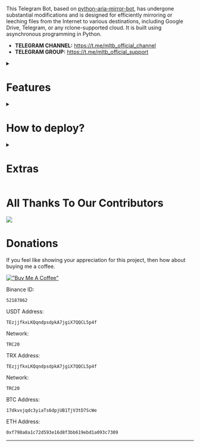 This Telegram Bot, based on [python-aria-mirror-bot](https://github.com/lzzy12/python-aria-mirror-bot), has undergone
substantial modifications and is designed for efficiently mirroring or leeching files from the Internet to various
destinations, including Google Drive, Telegram, or any rclone-supported cloud. It is built using asynchronous
programming in Python.

- **TELEGRAM CHANNEL:** https://t.me/mltb_official_channel
- **TELEGRAM GROUP:** https://t.me/mltb_official_support

<details>
  <summary><h1>Features</h1></summary>

<details>
  <summary><h5>QBittorrent</h5></summary>

- External access to webui, so you can remove files or edit settings. Then you can sync settings in database with sync button in bsetting
- Select files from a Torrent before and during download using mltb file selector (Requires Base URL) (task option)
- Seed torrents to a specific ratio and time (task option)
- Edit Global Options while the bot is running from bot settings (global option)

</details>

<details>
  <summary><h5>Aria2c</h5></summary>

- Select files from a Torrent before and during download (Requires Base URL) (task option)
- Seed torrents to a specific ratio and time (task option)
- Netrc support (global option)
- Direct link authentication for a specific link while using the bot (it will work even if only the username or password
  is provided) (task option)
- Edit Global Options while the bot is running from bot settings (global option)

</details>

<details>
  <summary><h5>Sabnzbd</h5></summary>

- External access to web interface, so you can remove files or edit settings. Then you can sync settings in database with sync button in bsetting
- Remove files from job before and during download using mltb file selector (Requires Base URL) (task option)
- Edit Global Options while the bot is running from bot settings (global option)
- Servers menu to edit/add/remove usenet servers

</details>

<details>
  <summary><h5>TG Upload/Download</h5></summary>

- Split size (global, user, and task option)
- Thumbnail (user and task option)
- Leech filename prefix (user option)
- Set upload as a document or as media (global, user and task option)
- Upload all files to a specific chat (superGroup/channel/private/topic) (global, user, and task option)
- Equal split size settings (global and user option)
- Ability to leech split file parts in a media group (global and user option)
- Download restricted messages (document or link) by tg private/public/super links (task option)
- Choose transfer by bot or user session incase you have a premium plan (global, user option and task option)
- Mix upload between user and bot session with respect to file size (global, user option and task option)
- Upload with custom layout multiple thubnmail (global, user option and task option)
- Topics support

</details>

<details>
  <summary><h5>Google Drive</h5></summary>

- Download/Upload/Clone/Delete/Count from/to Google Drive
- Count Google Drive files/folders
- Search in multiple Drive folder/TeamDrive
- Use Token.pickle if the file is not found with a Service Account, for all Gdrive functions
- Random Service Account for each task
- Recursive Search (only with `root` or TeamDrive ID, folder ids will be listed with a non-recursive method). Based
  on [Sreeraj](https://github.com/SVR666) searchX-bot. (task option)
- Stop Duplicates (global and user option)
- Custom upload destination (global, user, and task option)
- Ability to choose token.pickle or service acccount and upload destinations from list with or without buttons (global, user and task option)
- Index link support only
  for [Bhadoo](https://gitlab.com/GoogleDriveIndex/Google-Drive-Index/-/blob/master/src/worker.js)

</details>

<details>
  <summary><h5>Rclone</h5></summary>

- Transfer (download/upload/clone-server-side) without or with random service accounts (global and user option)
- Ability to choose config, remote and path from list with or without buttons (global, user and task option)
- Ability to set flags for each task or globally from config (global, user and task option)
- Ability to select specific files or folders to download/copy using buttons (task option)
- Rclone.conf (global and user option)
- Rclone serve for combine remote to use it as index from all remotes (global option)
- Upload destination (global, user and task option)

</details>

<details>
  <summary><h5>Status</h5></summary>

- Download/Upload/Extract/Archive/Seed/Clone Status
- Status Pages for an unlimited number of tasks, view a specific number of tasks in a message (global option)
- Interval message update (global option)
- Next/Previous buttons to get different pages (global and user option)
- Status buttons to get specific tasks for the chosen status regarding transfer type if the number of tasks is more than
  30 (global and user option)
- Steps buttons for how much next/previous buttons should step backward/forward (global and user option)
- Status for each user (no auto refresh)

</details>

<details>
  <summary><h5>Yt-dlp</h5></summary>

- Yt-dlp quality buttons (task option)
- Ability to use a specific yt-dlp option (global, user, and task option)
- Netrc support (global option)
- Cookies support (global option)
- Embed the original thumbnail and add it for leech
- All supported audio formats

</details>

<details>
  <summary><h5>JDownloader</h5></summary>

- Synchronize Settings (global option)
- Waiting to select (enable/disable files or change variants) before download start
- DLC file support
- All settings can be edited from the remote access to your JDownloader with Web Interface, Android App, iPhone App or
  Browser Extensions

</details>

<details>
  <summary><h5>Mongo Database</h5></summary>

- Store bot settings
- Store user settings including thumbnails and all private files
- Store RSS data
- Store incompleted task messages
- Store JDownloader settings
- Store config.py file on first build and incase any change occured to it, then next build it will define variables
  from config.py instead of database

</details>

<details>
  <summary><h5>Torrents Search</h5></summary>

- Search on torrents with Torrent Search API
- Search on torrents with variable plugins using qBittorrent search engine

</details>

<details>
  <summary><h5>Video Tools</h5></summary>

- **Intelligent Batch Processing:** Automatically merge compatible video files from a torrent or zip.
- **Advanced Error Handling:** The bot can handle interruptions in compatibility (e.g., different video codecs, missing audio tracks) by processing files in smaller batches or individually.
- **Dynamic UI:** All video tasks use a single, editable status message that updates through all stages of the process (Extracting, Analyzing, Processing, Uploading).
- **Detailed Stream Analysis:** A new "Analyzing Streams" card provides a user-friendly view of which tracks will be kept or removed, including metadata like resolution, bitrate, and channel layout.
- **Enhanced Stream Selection:** New logic to keep all audio tracks of a priority language (e.g., Telugu) if present, and to always preserve embedded attachments like cover art.

</details>

<details>
  <summary><h5>Archives</h5></summary>

- Extract splits with or without password
- Zip file/folder with or without password and splits incase of leech
- Using 7z package to extract with or without password all supported types

</details>

<details>
  <summary><h5>RSS</h5></summary>

- Based on this repository [rss-chan](https://github.com/hyPnOtICDo0g/rss-chan)
- Rss feed (user option)
- Title Filters (feed option)
- Edit any feed while running: pause, resume, edit command and edit filters (feed option)
- Sudo settings to control users feeds
- All functions have been improved using buttons from one command.

</details>

<details>
  <summary><h5>Overall</h5></summary>

- Docker image support for linux `amd64, arm64/v8, arm/v7`
- Edit variables and overwrite the private files while bot running (bot, user settings)
- Update bot at startup and with restart command using `UPSTREAM_REPO`
- Telegraph. Based on [Sreeraj](https://github.com/SVR666) loaderX-bot
- Mirror/Leech/Watch/Clone/Count/Del by reply
- Mirror/Leech/Clone multi links/files with one command
- Custom name for all links except torrents. For files you should add extension except yt-dlp links (global and user
  option)
- Exclude files with specific extensions from being uploaded/cloned (global and user option)
- View Link button. Extra button to open index link in browser instead of direct download for file
- Queueing System for all tasks (global option)
- Ability to zip/unzip multi links in same directory. Mostly helpful in unzipping tg file parts (task option)
- Bulk download from telegram txt file or text message contains links separated by new line (task option)
- Join splitted files that have splitted before by split(linux pkg) (task option)
- Sample video Generator (task option)
- Screenshots Generator (task option)
- Ability to cancel upload/clone/archive/extract/split/queue (task option)
- Cancel all buttons for choosing specific tasks status to cancel (global option)
- Convert videos and audios to specific format with filter (task option)
- Force start to upload or download or both from queue using cmds or args once you add the download (task option)
- Shell and Executor
- Add sudo users
- Ability to save upload paths
- Name Substitution to rename the files before upload
- User can select whether he want to use his rclone.conf/token.pickle without adding mpt: or mrcc: before path/gd-id
- FFmpeg commands to execute it after download (task option)
- Supported Direct links Generators:

> mediafire (file/folders), hxfile.co (need cookies txt with name) [hxfile.txt], streamtape.com, streamsb.net, streamhub.ink,
> streamvid.net, doodstream.com,
> feurl.com, upload.ee, pixeldrain.com, racaty.net, 1fichier.com, 1drv.ms (Only works for file not folder or business
> account), filelions.com, streamwish.com, send.cm (file/folders), solidfiles.com, linkbox.to (file/folders),
> shrdsk.me (
> sharedisk.io), akmfiles.com, wetransfer.com, pcloud.link, gofile.io (file/folders), easyupload.io, mdisk.me (with
> ytdl),
> tmpsend.com, qiwi.gg, berkasdrive.com, mp4upload.com, terabox.com (videos only file/folders).

</details>
</details>

<details>
  <summary><h1>How to deploy?</h1></summary>

<details>
  <summary><h2>Prerequisites</h2></summary>

<details>
  <summary><h5>1. Installing requirements</h5></summary>

- Clone this repo:

```
git clone https://github.com/anasty17/mirror-leech-telegram-bot mirrorbot/ && cd mirrorbot
```

- For Debian based distros

```
sudo apt install python3 python3-pip
```

Install Docker by following the [official Docker docs](https://docs.docker.com/engine/install/debian/)

- For Arch and it's derivatives:

```
sudo pacman -S docker python
```

- Install dependencies for running setup scripts:

```
pip3 install -r requirements-cli.txt
```

- For Windows:

  - It is recommended to use a virtual environment. The provided `start.bat` script will handle this for you.
  - Simply run the `start.bat` file by double-clicking it. It will create a virtual environment, install the requirements, and start the bot.

------

</details>

<details>
  <summary><h5>2. Setting up config file</h5></summary>

```
cp config_sample.py config.py
```

Fill up rest of the fields. Meaning of each field is discussed below.

**1. Required Fields**

- `BOT_TOKEN` (`Str`):  The Telegram Bot Token that you got from [@BotFather](https://t.me/BotFather).

- `OWNER_ID` (`Int`):  The Telegram User ID (not username) of the Owner of the bot.

- `TELEGRAM_API` (`Int`): This is to authenticate your Telegram account for downloading Telegram files. You can get this
  from <https://my.telegram.org>.

- `TELEGRAM_HASH` (`Str`):  This is to authenticate your Telegram account for downloading Telegram files. You can get this
  from <https://my.telegram.org>.

**2. Optional Fields**
- `TG_PROXY` (`Dict`): The Proxy settings as dict. Ex: {"scheme": "socks5", "hostname": "11.22.33.44", "port": 1234, "username": "user", "password": "pass"}. The username and password can be omitted if the proxy doesn’t require authorization.

- `USER_SESSION_STRING` (`Str`): To download/upload from your telegram account if user is `PREMIUM` and to send rss. To generate session string use this command `python3 generate_string_session.py` after mounting repo folder for sure. **NOTE**: You can't use bot with private message. Use it with superGroup.

- `DATABASE_URL` (`Str`): Your Mongo Database URL (Connection string). Follow this [Create Database](https://github.com/anasty17/test?tab=readme-ov-file#create-database) to create database. Data will be saved in Database: bot settings, users settings, rss data and incomplete tasks. **NOTE**: You can always edit all settings that saved in database from the official site -> (Browse collections). 

- `CMD_SUFFIX` (`Str`|`Int`): Commands index number. This number will added at the end all commands.

- `AUTHORIZED_CHATS` (`Str`): Fill user_id and chat_id of groups/users you want to authorize. To auth only specific topic(s) write it in this format `chat_id|thread_id` Ex:-100XXXXXXXXXXX or -100XXXXXXXXXXX|10 or -100XXXXXXXXXXX|10|12. Separate them by spaces.

- `SUDO_USERS` (`Str`):  Fill user_id of users whom you want to give sudo permission. Separate them by spaces.

- `UPLOAD_PATHS` (`Dict`): Send Dict of keys that have path values. Example: {"path 1": "remote:rclonefolder", "path 2": "gdrive1 id", "path 3": "tg chat id", "path 4": "mrcc:remote:", "path 5": "b: @username"}. 

- `DEFAULT_UPLOAD` (`Str`): Whether `rc` to upload to `RCLONE_PATH` or `gd` to upload to `GDRIVE_ID`. Default is `rc`. Read More [HERE](https://github.com/anasty17/mirror-leech-telegram-bot/tree/master#upload).

- `STATUS_UPDATE_INTERVAL` (`Int`): Time in seconds after which the progress/status message will be updated. Recommended `10` seconds at least.

- `STATUS_LIMIT` (`Int`): Limit the no. of tasks shown in status message with buttons. Default is `4`. **NOTE**: Recommended limit is `4` tasks.

- `EXCLUDED_EXTENSIONS` (`Str`): File extensions that won't upload/clone. Separate them by spaces.

- `INCOMPLETE_TASK_NOTIFIER` (`Bool`): Get incomplete task messages after restart. Require database and superGroup. Default
is `False`.

- `FILELION_API` (`Str`): Filelion api key to mirror Filelion links. Get it
from [Filelion](https://vidhide.com/?op=my_account).

- `STREAMWISH_API` (`Str`): Streamwish api key to mirror Streamwish links. Get it
from [Streamwish](https://streamwish.com/?op=my_account).

- `YT_DLP_OPTIONS` (`Dict`): Dict of yt-dlp options. Check all possible
options [HERE](https://github.com/yt-dlp/yt-dlp/blob/master/yt_dlp/YoutubeDL.py#L184) or use this [script](https://t.me/mltb_official_channel/177) to convert cli arguments to api options. Format: {key: value, key: value, key: value}.
  - Example: {"format": "bv*+mergeall[vcodec=none]", "nocheckcertificate": True, "playliststart": 10, "fragment_retries": float("inf"), "matchtitle": "S13", "writesubtitles": True, "live_from_start": True, "postprocessor_args": {"ffmpeg": ["-threads", "4"]}, "wait_for_video": (5, 100), "download_ranges": [{"start_time": 0, "end_time": 10}]}

- `USE_SERVICE_ACCOUNTS` (`Bool`): Whether to use Service Accounts or not, with google-api-python-client. For this to work
see [Using Service Accounts](https://github.com/anasty17/mirror-leech-telegram-bot#generate-service-accounts-what-is-service-account) section below. Default is `False`.

- `FFMPEG_CMDS` (`Dict`): Dict of list values of ffmpeg commands. You can set multiple ffmpeg commands for all files before upload. Don't write ffmpeg at beginning, start directly with the arguments. `Dict`
  - Examples: {"subtitle": ["-i mltb.mkv -c copy -c:s srt mltb.mkv", "-i mltb.video -c copy -c:s srt mltb"], "convert": ["-i mltb.m4a -c:a libmp3lame -q:a 2 mltb.mp3", "-i mltb.audio -c:a libmp3lame -q:a 2 mltb.mp3"], extract: ["-i mltb -map 0:a -c copy mltb.mka -map 0:s -c copy mltb.srt"], "metadata": ["-i mltb.mkv -map 0 -map -0:v:1 -map -0:s -map 0:s:0 -map -0:v:m:attachment -c copy -metadata:s:v:0 title={title} -metadata:s:a:0 title={title} -metadata:s:a:1 title={title2} -metadata:s:a:2 title={title2} -c:s srt -metadata:s:s:0 title={title3} mltb -y -del"], "watermark": ["-i mltb -i tg://openmessage?user_id=5272663208&message_id=322801 -filter_complex 'overlay=W-w-10:H-h-10' -c:a copy mltb"]}
  **Notes**:
  - Don't add ffmpeg at the beginning!
  - Add `-del` to the list which you want from the bot to delete the original files after command run complete!
  - To execute one of those lists in bot for example, you must use -ff subtitle (list key) or -ff convert (list key)
  **Example**:
  - Here I will explain how to use mltb.* which is reference to files you want to work on.
  1. First cmd: the input is mltb.mkv so this cmd will work only on mkv videos and the output is mltb.mkv also so all outputs is mkv. `-del` will delete the original media after complete run of the cmd.
  2. Second cmd: the input is mltb.video so this cmd will work on all videos and the output is only mltb so the extenstion is same as input files.
  3. Third cmd: the input in mltb.m4a so this cmd will work only on m4a audios and the output is mltb.mp3 so the output extension is mp3.
  4. Fourth cmd: the input is mltb.audio so this cmd will work on all audios and the output is mltb.mp3 so the output extension is mp3.
  5. FFmpeg Variables in last cmd which is metadata ({title}, {title2}, etc...), you can edit them in usetting
  6. Telegram link for small size inputs like photo to set watermark.

- `NAME_SUBSTITUTE` (`Str`): Add word/letter/character/sentense/pattern to remove or replace with other words with sensitive case or without. 
  **Notes**:
    - Before any character you must add `\BACKSLASH`, those are the characters: `\^$.|?*+()[]{}-`
    * Example: script/code/s | mirror/leech | tea/ /s | clone | cpu/ | \[mltb\]/mltb | \\text\\/text/s
    - script will get replaced by code with sensitive case
    - mirror will get replaced by leech
    - tea will get replaced by space with sensitive case
    - clone will get removed
    - cpu will get replaced by space
    - [mltb] will get replaced by mltb
    - \text\ will get replaced by text with sensitive case

**3. GDrive Tools**

- `GDRIVE_ID` (`Str`): This is the Folder/TeamDrive ID of the Google Drive OR `root` to which you want to upload all the mirrors using google-api-python-client.

- `IS_TEAM_DRIVE` (`Bool`): Set `True` if uploading to TeamDrive using google-api-python-client. Default is `False`.

- `INDEX_URL` (`Str`): Refer to <https://gitlab.com/ParveenBhadooOfficial/Google-Drive-Index>.

- `STOP_DUPLICATE` (`Bool`): Bot will check file/folder name in Drive incase uploading to `GDRIVE_ID`. If it's present in Drive then downloading or cloning will be stopped. (**NOTE**: Item will be checked using name and not hash, so this feature is not perfect). Default is `False`.

**4. Rclone**

- `RCLONE_PATH` (`Str`): Default rclone path to which you want to upload all the files/folders using rclone.

- `RCLONE_FLAGS` (`Str`): --key:value|--key|--key|--key:value . Check here all [RcloneFlags](https://rclone.org/flags/).

- `RCLONE_SERVE_URL` (`Str`): Valid URL where the bot is deployed to use rclone serve. Format of URL should be `http://myip`, where `myip` is the IP/Domain(public) of your bot or if you have chosen port other than `80` so write it in this format `http://myip:port` (`http` and not `https`).

- `RCLONE_SERVE_PORT` (`Int`): Which is the **RCLONE_SERVE_URL** Port. Default is `8080`.

- `RCLONE_SERVE_USER` (`Str`): Username for rclone serve authentication.

- `RCLONE_SERVE_PASS` (`Str`): Password for rclone serve authentication.

**5. Update**

- `UPSTREAM_REPO` (`Str`): Your github repository link, if your repo is private add `https://username:{githubtoken}@github.com/{username}/{reponame}` format. Get token from [Github settings](https://github.com/settings/tokens). So you can update your bot from filled repository on each restart.
  - **NOTE**: Any change in docker or requirements you need to deploy/build again with updated repo to take effect. DON'T delete .gitignore file. For more information read [THIS](https://github.com/anasty17/mirror-leech-telegram-bot/tree/master#upstream-repo-recommended).

- `UPSTREAM_BRANCH` (`Str`): Upstream branch for update. Default is `master`.

**6. Leech**

- `LEECH_SPLIT_SIZE` (`Int`): Size of split in bytes. Default is `2GB`. Default is `4GB` if your account is premium.
- `AS_DOCUMENT` (`Bool`): Default type of Telegram file upload. Default is `False` mean as media.

- `EQUAL_SPLITS` (`Bool`): Split files larger than **LEECH_SPLIT_SIZE** into equal parts size (Not working with zip cmd). Default is `False`.

- `MEDIA_GROUP` (`Bool`): View Uploaded splitted file parts in media group. Default is `False`.

- `USER_TRANSMISSION` (`Bool`): Upload/Download by user session. Only in superChat. Default is `False`.

- `HYBRID_LEECH` (`Bool`): Upload by user and bot session with respect to file size. Only in superChat. Default is `False`.

- `LEECH_FILENAME_PREFIX` (`Str`): Add custom word to leeched file name.

- `LEECH_DUMP_CHAT` (`Int`|`Str`): ID or USERNAME or PM(private message) to where files would be uploaded. Add `-100` before channel/superGroup id. To use only specific topic write it in this format `chat_id|thread_id`. Ex:-100XXXXXXXXXXX or -100XXXXXXXXXXX|10 or pm or @xxxxxxx or @xxxxxxx|10.

- `THUMBNAIL_LAYOUT` (`Str`): Thumbnail layout (widthxheight, 2x2, 3x3, 2x4, 4x4, ...) of how many photo arranged for the thumbnail.

**7. qBittorrent/Aria2c/Sabnzbd**

- `TORRENT_TIMEOUT` (`Int`): Timeout of dead torrents downloading with qBittorrent and Aria2c in seconds.

- `BASE_URL` (`Str`): Valid BASE URL where the bot is deployed to use torrent/nzb web files selection. Format of URL should be `http://myip`, where `myip` is the IP/Domain(public) of your bot or if you have chosen port other than `80` so write it in this format `http://myip:port` (`http` and not `https`).

- `BASE_URL_PORT` (`Int`): Which is the **BASE_URL** Port. Default is `80`.

- `WEB_PINCODE` (`Bool`): Whether to ask for pincode before selecting files from torrent in web or not. Default is `False`.
    - **Qbittorrent NOTE**: If your facing ram issues then set limit for `MaxConnections`, decrease `AsyncIOThreadsCount`, set limit of `DiskWriteCacheSize` to `32` and decrease `MemoryWorkingSetLimit` from qbittorrent.conf or bsetting command.
    - Open port 8090 in your vps to access webui from any device. username: mltb, password: mltbmltb

**8. JDownloader**

- `JD_EMAIL` (`Str`): jdownloader email sign up on [JDownloader](https://my.jdownloader.org/).

- `JD_PASS` (`Str`): jdownloader password.
  - **JDownloader Config**: You can use your config from local machine in bot by *zipping* cfg folder (cfg.zip) and add it in repo folder.

**9. Sabnzbd**

- `USENET_SERVERS` (`List`): list of dictionaries, you can add as much as you want and there is a button for servers in sabnzbd settings to edit current servers and add new servers.

  ***[{'name': 'main', 'host': '', 'port': 563, 'timeout': 60, 'username': '', 'password': '', 'connections': 8, 'ssl': 1, 'ssl_verify': 2, 'ssl_ciphers': '', 'enable': 1, 'required': 0, 'optional': 0, 'retention': 0, 'send_group': 0, 'priority': 0}]***

  - [READ THIS FOR MORE INFORMATION](https://sabnzbd.org/wiki/configuration/4.2/servers)

  - Open port 8070 in your vps to access full web interface from any device. Use it like http://ip:8070/sabnzbd/. username: mltb, password: mltbmltb

**10. RSS**

- `RSS_DELAY` (`Int`): Time in seconds for rss refresh interval. Recommended `600` second at least. Default is `600` in sec.

- `RSS_SIZE_LIMIT` (`INT`): Item size limit in bytes. Default is `0`.

- `RSS_CHAT` (`Int`|`Str`): Chat `ID or USERNAME or ID|TOPIC_ID or USERNAME|TOPIC_ID` where rss links will be sent. If you want message to be sent to the channel then add channel id. Add `-100` before channel id.
    - **RSS NOTES**: `RSS_CHAT` is required, otherwise monitor will not work. You must use `USER_STRING_SESSION` --OR-- *CHANNEL*. If using channel then bot should be added in both channel and group(linked to channel) and `RSS_CHAT` is the channel id, so messages sent by the bot to channel will be forwarded to group. Otherwise with `USER_STRING_SESSION` add group id for `RSS_CHAT`. If `DATABASE_URL` not added you will miss the feeds while bot offline.

**11. Queue System**

- `QUEUE_ALL` (`Int`): Number of parallel tasks of downloads and uploads. For example if 20 task added and `QUEUE_ALL` is `8`, then the summation of uploading and downloading tasks are 8 and the rest in queue. **NOTE**: if you want to fill `QUEUE_DOWNLOAD` or `QUEUE_UPLOAD`, then `QUEUE_ALL` value must be greater than or equal to the greatest one and less than or equal to summation of `QUEUE_UPLOAD` and `QUEUE_DOWNLOAD`.

- `QUEUE_DOWNLOAD` (`Int`): Number of all parallel downloading tasks.

- `QUEUE_UPLOAD` (`Int`): Number of all parallel uploading tasks.

**12. Torrent Search**

- `SEARCH_API_LINK` (`Str`): Search api app link. Get your api from deploying this [repository](https://github.com/Ryuk-me/Torrent-Api-py).
    - Supported Sites:
  > 1337x, Piratebay, Nyaasi, Torlock, Torrent Galaxy, Zooqle, Kickass, Bitsearch, MagnetDL, Libgen, YTS, Limetorrent,
  TorrentFunk, Glodls, TorrentProject and YourBittorrent

- `SEARCH_LIMIT` (`Int`): Search limit for search api, limit for each site and not overall result limit. Default is zero (Default api limit for each site).

- `SEARCH_PLUGINS` (`List`): List of qBittorrent search plugins (github raw links). I have added some plugins, you can remove/add plugins as you want. Main Source: [qBittorrent Search Plugins (Official/Unofficial)](https://github.com/qbittorrent/search-plugins).

**13. NZB Search**

- `HYDRA_IP` (`Str`): IP address of [nzbhydra2](https://github.com/theotherp/nzbhydra2).

- `HYDRA_API_KEY` (`Str`): API key from [nzbhydra2](https://github.com/theotherp/nzbhydra2).

------

</details>
</details>

<details>
  <summary><h2>Build And Run</h2></summary>

Make sure you still mount the repo folder and installed the docker from official documentation.

- There are two methods to build and run the docker:
    1. Using official docker commands.
    2. Using docker compose plugin. (Recommended)

------

<details>
  <summary><h3>Using Official Docker Commands</h3></summary>

- Build Docker image:

```
sudo docker build . -t mltb
```

- Run the image:

```
sudo docker run --network host mltb
```

- To stop the running image:

```
sudo docker ps
```

```
sudo docker stop id
```

----

</details>

<details>
  <summary><h3>Using Docker Compose Plugin</h3></summary>

- Install docker compose plugin

```
sudo apt install docker-compose-plugin
```

- Build and run Docker image:

```
sudo docker compose up
```

- After editing files with nano, for example (nano start.sh) or git pull you must use --build to edit container files:

```
sudo docker compose up --build
```

- To stop the running container:

```
sudo docker compose stop
```

- To run the container:

```
sudo docker compose start
```

- To get log from already running container (after mounting the folder):

```
sudo docker compose logs --follow
```

------

</details>

**IMPORTANT NOTES**:
1. Flush your machine iptables to use your opened ports with docker from the host network. 

```
# Flush All Rules (Reset iptables)
sudo iptables -F
sudo iptables -X
sudo iptables -t nat -F
sudo iptables -t nat -X
sudo iptables -t mangle -F
sudo iptables -t mangle -X

sudo ip6tables -F
sudo ip6tables -X
sudo ip6tables -t nat -F
sudo ip6tables -t nat -X
sudo ip6tables -t mangle -F
sudo ip6tables -t mangle -X

# Set Default Policies
sudo iptables -P INPUT ACCEPT
sudo iptables -P FORWARD ACCEPT
sudo iptables -P OUTPUT ACCEPT

sudo ip6tables -P INPUT ACCEPT
sudo ip6tables -P FORWARD ACCEPT
sudo ip6tables -P OUTPUT ACCEPT

# save
sudo iptables-save | sudo tee /etc/iptables/rules.v4
sudo ip6tables-save | sudo tee /etc/iptables/rules.v6
```

2. Set `BASE_URL_PORT` and `RCLONE_SERVE_PORT` variables to any port you want to use. Default is `80` and `8080`
   respectively.

3. Check the number of processing units of your machine with `nproc` cmd and times it by 4, then
   edit `AsyncIOThreadsCount` in qBittorrent.conf or while bot working from bsetting->qbittorrent settings.

------

</details>
</details>

<details>
  <summary><h1>Extras</h1></summary>

<details>
  <summary><h5>Bot commands to be set in <a href="https://t.me/BotFather">@BotFather</a></h5></summary>

```
mirror - or /m Mirror
qbmirror - or /qm Mirror torrent using qBittorrent
jdmirror - or /jm Mirror using jdownloader
nzbmirror - or /nm Mirror using sabnzbd
ytdl - or /y Mirror yt-dlp supported links
leech - or /l Upload to telegram
qbleech - or /ql Leech torrent using qBittorrent
jdleech - or /jl Leech using jdownloader
nzbleech - or /nl Leech using sabnzbd
ytdlleech - or /yl Leech yt-dlp supported links
clone - Copy file/folder to Drive
count - Count file/folder from GDrive
usetting - or /us User settings
bsetting - or /bs Bot settings
status - Get Mirror Status message
sel - Select files from torrent
rss - Rss menu
list - Search files in Drive
search - Search for torrents with API
cancel - or /c Cancel a task
cancelall - Cancel all tasks
forcestart - or /fs to start task from queue
del - Delete file/folder from GDrive
log - Get the Bot Log
auth - Authorize user or chat
unauth - Unauthorize uer or chat
shell - Run commands in Shell
aexec - Execute async function
exec - Execute sync function
restart - Restart the Bot
restartses - Restart Telegram Session(s)
stats - Bot Usage Stats
ping - Ping the Bot
help - All cmds with description
```

------

</details>

<details>
  <summary><h5>Getting Google OAuth API credential file and token.pickle</h5></summary>

**NOTES**

- Old authentication changed, now we can't use bot or replit to generate token.pickle. You need OS with a local browser.
  For example `Termux`.
- Windows users should install python3 and pip. You can find how to install and use them from google or from
  this [telegraph](https://telegra.ph/Create-Telegram-Mirror-Leech-Bot-by-Deploying-App-with-Heroku-Branch-using-Github-Workflow-12-06)
  from [Wiszky](https://github.com/vishnoe115) tutorial.
- You can ONLY open the generated link from `generate_drive_token.py` in a local browser.

1. Visit the [Google Cloud Console](https://console.developers.google.com/apis/credentials)
2. Go to the OAuth Consent tab, fill it, and save.
3. Go to the Credentials tab and click Create Credentials -> OAuth Client ID
4. Choose Desktop and Create.
5. Publish your OAuth consent screen App to prevent **token.pickle** from expiring.
6. Use the download button to download your credentials.
7. Move that file to the root of mirrorbot, and rename it to **credentials.json**
8. Visit [Google API page](https://console.developers.google.com/apis/library)
9. Search for Google Drive API and enable it
10. Finally, run the script to generate **token.pickle** file for Google Drive:

```
pip3 install google-api-python-client google-auth-httplib2 google-auth-oauthlib
python3 generate_drive_token.py
```

------

</details>

<details>
  <summary><h5>Generating rclone.conf</h5></summary>

1. Install rclone from [Official Site](https://rclone.org/install/)
2. Create new remote(s) using `rclone config` command.
3. Copy rclone.conf from your system’s config directory into the repo root. For example:

------

</details>

<details>
  <summary><h5>Upload</h5></summary>

- `RCLONE_PATH` is like `GDRIVE_ID` a default path for mirror. In additional to those variables `DEFAULT_UPLOAD` to
  choose the default tool whether it's rclone or google-api-python-client.
- If `DEFAULT_UPLOAD` = 'rc' then you must fill `RCLONE_PATH` with path as default one or with `rcl` to select
  destination path on each new task.
- If `DEFAULT_UPLOAD` = 'gd' then you must fill `GDRIVE_ID` with folder/TD id.
- rclone.conf can be added before deploy like token.pickle to repo folder root or use bsetting to upload it as private
  file.
- If rclone.conf uploaded from usetting or added in `rclone/{user_id}.conf` then `RCLONE_PATH` must start with `mrcc:`.
- Whenever you want to write path manually to use user rclone.conf that added from usetting then you must add
  the `mrcc:` at the beginning.
- So in short, up: has 4 possible values which are: `gd` (Upload to GDRIVE_ID), `rc` (Upload to RCLONE_PATH), `rcl` (Select Rclone Path) and `rclone_path` (remote:path (owner rclone.conf) or `mrcc`:remote:path (user rclone.conf))

------

</details>

<details>
  <summary><h5>UPSTREAM REPO (Recommended)</h5></summary>

- `UPSTREAM_REPO` variable can be used for edit/add any file in repository.
- You can add private/public repository link to grab/overwrite all files from it.
- You can skip adding the private files like token.pickle or accounts folder before deploying, simply
  fill `UPSTREAM_REPO` private one incase you want to grab all files including private files.
- If you added private files while deploying and you have added private `UPSTREAM_REPO` and your private files in this
  private repository, so your private files will be overwritten from this repository. Also if you are using database for
  private files, then all files from database will override the private files that added before deploying or from
  private `UPSTREAM_REPO`.
- If you filled `UPSTREAM_REPO` with the official repository link, then be careful in case any change in
  requirements.txt your bot will not start after restart. In this case you need to deploy again with updated code to
  install the new requirements or simply by changing the `UPSTREAM_REPO` to you fork link with that old updates.
- In case you you filled `UPSTREAM_REPO` with your fork link be careful also if you fetched the commits from the
  official repository.
- The changes in your `UPSTREAM_REPO` will take affect only after restart.

------

</details>

<details>
  <summary><h5>Bittorrent Seed</h5></summary>

- Using `-d` argument alone will lead to use global options for aria2c or qbittorrent.

<details>
  <summary><h3>QBittorrent</h3></summary>

- Global options: `GlobalMaxRatio` and `GlobalMaxSeedingMinutes` in qbittorrent.conf, `-1` means no limit, but you can
  cancel manually.
    - **NOTE**: Don't change `MaxRatioAction`.

</details>

<details>
  <summary><h3>Aria2c</h3></summary>

- Global options: `--seed-ratio` (0 means no limit) and `--seed-time` (0 means no seed) in aria.sh.

------

</details>
</details>

<details>
  <summary><h5>Using Service Accounts for uploading to avoid user rate limit</h5></summary>

> For Service Account to work, you must set `USE_SERVICE_ACCOUNTS` = "True" in config file or environment variables.
> **NOTE**: Using Service Accounts is only recommended while uploading to a Team Drive.

<details>
  <summary><h3>1. Generate Service Accounts. <a href="https://cloud.google.com/iam/docs/service-accounts">What is Service Account?</a></h3></summary>
Let us create only the Service Accounts that we need.

**Warning**: Abuse of this feature is not the aim of this project and we do **NOT** recommend that you make a lot of
projects, just one project and 100 SAs allow you plenty of use, its also possible that over abuse might get your
projects banned by Google.

> **NOTE**: If you have created SAs in past from this script, you can also just re download the keys by running:

```
python3 gen_sa_accounts.py --download-keys $PROJECTID
```

> **NOTE:** 1 Service Account can upload/copy around 750 GB a day, 1 project can make 100 Service Accounts so you can
> upload 75 TB a day.

> **NOTE:** All people can copy `2TB/DAY` from each file creator (uploader account), so if you got
> error `userRateLimitExceeded` that doesn't mean your limit exceeded but file creator limit have been exceeded which
> is `2TB/DAY`.

#### Two methods to create service accounts

Choose one of these methods

<details>
  <summary><h5>1. Create Service Accounts in existed Project (Recommended Method)</h5></summary>

- List your projects ids

```
python3 gen_sa_accounts.py --list-projects
```

- Enable services automatically by this command

```
python3 gen_sa_accounts.py --enable-services $PROJECTID
```

- Create Sevice Accounts to current project

```
python3 gen_sa_accounts.py --create-sas $PROJECTID
```

- Download Sevice Accounts as accounts folder

```
python3 gen_sa_accounts.py --download-keys $PROJECTID
```

</details>

<details>
  <summary><h5>2. Create Service Accounts in New Project</h5></summary>

```
python3 gen_sa_accounts.py --quick-setup 1 --new-only
```

A folder named accounts will be created which will contain keys for the Service Accounts.

</details>
</details>

<details>
  <summary><h3>2. Add Service Accounts</h3></summary>

#### Two methods to add service accounts

Choose one of these methods

<details>
  <summary><h5>1. Add Them To Google Group then to Team Drive (Recommended)</h5></summary>

- Mount accounts folder

```
cd accounts
```

- Grab emails form all accounts to emails.txt file that would be created in accounts folder
- `For Windows using PowerShell`

```
$emails = Get-ChildItem .\**.json |Get-Content -Raw |ConvertFrom-Json |Select -ExpandProperty client_email >>emails.txt
```

- `For Linux`

```
grep -oPh '"client_email": "\K[^"]+' *.json > emails.txt
```

- Unmount accounts folder

```
cd ..
```

Then add emails from emails.txt to Google Group, after that add this Google Group to your Shared Drive and promote it to
manager and delete email.txt file from accounts folder

</details>

<details>
  <summary><h5>2. Add Them To Team Drive Directly</h5></summary>

- Run:

```
python3 add_to_team_drive.py -d SharedTeamDriveSrcID
```

------

</details>
</details>
</details>

<details>
  <summary><h5>Create Database</h5></summary>

1. Go to `https://mongodb.com/` and sign-up.
2. Create Shared Cluster.
3. Press on `Database` under `Deployment` Header, your created cluster will be there.
5. Press on connect, choose `Allow Access From Anywhere` and press on `Add IP Address` without editing the ip, then
   create user.
6. After creating user press on `Choose a connection`, then press on `Connect your application`. Choose `Driver` *
   *python** and `version` **3.12 or later**.
7. Copy your `connection string` and replace `<password>` with the password of your user, then press close.

------

</details>

<details>
  <summary><h5>Multi Drive List</h5></summary>

To use list from multi TD/folder. Run driveid.py in your terminal and follow it. It will generate **list_drives.txt**
file or u can simply create `list_drives.txt` file in working directory and fill it, check below format:

```
DriveName folderID/tdID or `root` IndexLink(if available)
DriveName folderID/tdID or `root` IndexLink(if available)
```

Example:

```
TD1 root https://example.dev
TD2 0AO1JDB1t3i5jUk9PVA https://example.dev
```

-----

</details>

<details>
  <summary><h5>Yt-dlp and Aria2c Authentication Using .netrc File</h5></summary>

For using your premium accounts in yt-dlp or for protected Index Links, create .netrc file according to following
format:

**Note**: Create .netrc and not netrc, this file will be hidden, so view hidden files to edit it after creation.

Format:

```
machine host login username password my_password
```

Using Aria2c you can also use built in feature from bot with or without username. Here example for index link without
username.

```
machine example.workers.dev password index_password
```
Where host is the name of extractor (eg. instagram, Twitch). Multiple accounts of different hosts can be added each
separated by a new line.

**Yt-dlp**: 
Authentication using [cookies.txt](https://github.com/yt-dlp/yt-dlp/wiki/Extractors#exporting-youtube-cookies) file. CREATE IT IN INCOGNITO TAB.


-----

</details>
</details>


# All Thanks To Our Contributors

<a href="https://github.com/anasty17/mirror-leech-telegram-bot/graphs/contributors">
  <img src="https://contrib.rocks/image?repo=anasty17/mirror-leech-telegram-bot" />
</a>

# Donations

<p> If you feel like showing your appreciation for this project, then how about buying me a coffee.</p>

[!["Buy Me A Coffee"](https://storage.ko-fi.com/cdn/kofi2.png)](https://ko-fi.com/anasty17)

Binance ID:

```
52187862
```

USDT Address:

```
TEzjjfkxLKQqndpsdpkA7jgiX7QQCL5p4f
```

Network:

```
TRC20
```
TRX Address:

```
TEzjjfkxLKQqndpsdpkA7jgiX7QQCL5p4f
```

Network:

```
TRC20
```

BTC Address:

```
17dkvxjqdc3yiaTs6dpjUB1TjV3tD7ScWe
```

ETH Address:

```
0xf798a8a1c72d593e16d8f3bb619ebd1a093c7309
```

-----
